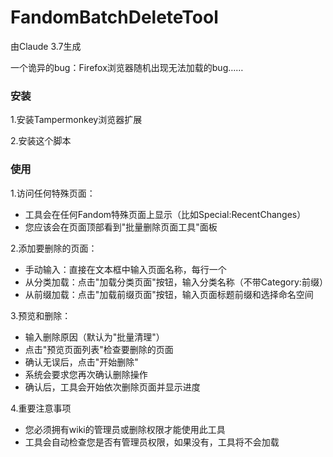 # FandomBatchDeleteTool
由Claude 3.7生成

一个诡异的bug：Firefox浏览器随机出现无法加载的bug……
### 安装
1.安装Tampermonkey浏览器扩展

2.安装这个脚本
### 使用
1.访问任何特殊页面：

* 工具会在任何Fandom特殊页面上显示（比如Special:RecentChanges）
* 您应该会在页面顶部看到"批量删除页面工具"面板


2.添加要删除的页面：

* 手动输入：直接在文本框中输入页面名称，每行一个
* 从分类加载：点击"加载分类页面"按钮，输入分类名称（不带Category:前缀）
* 从前缀加载：点击"加载前缀页面"按钮，输入页面标题前缀和选择命名空间


3.预览和删除：

* 输入删除原因（默认为"批量清理"）
* 点击"预览页面列表"检查要删除的页面
* 确认无误后，点击"开始删除"
* 系统会要求您再次确认删除操作
* 确认后，工具会开始依次删除页面并显示进度



4.重要注意事项

* 您必须拥有wiki的管理员或删除权限才能使用此工具
* 工具会自动检查您是否有管理员权限，如果没有，工具将不会加载

